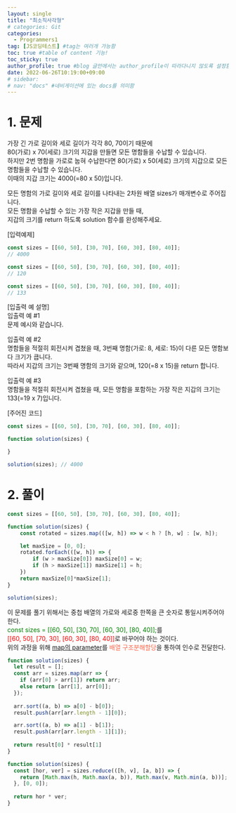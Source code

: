 ```yaml
---
layout: single
title: "최소직사각형"
# categories: Git
categories:
  - Programmers1
tag: [JS코딩테스트] #tag는 여러개 가능함
toc: true #table of content 기능!
toc_sticky: true
author_profile: true #blog 글안에서는 author_profile이 따라다니지 않도록 설정함
date: 2022-06-26T10:19:00+09:00
# sidebar:
# nav: "docs" #네비게이션에 있는 docs를 의미함
---
```

# 1. 문제
가장 긴 가로 길이와 세로 길이가 각각 80, 70이기 때문에  
80(가로) x 70(세로) 크기의 지갑을 만들면 모든 명함들을 수납할 수 있습니다.  
하지만 2번 명함을 가로로 눕혀 수납한다면 80(가로) x 50(세로) 크기의 지갑으로 모든 명함들을 수납할 수 있습니다.  
이때의 지갑 크기는 4000(=80 x 50)입니다.  

모든 명함의 가로 길이와 세로 길이를 나타내는 2차원 배열 sizes가 매개변수로 주어집니다.  
모든 명함을 수납할 수 있는 가장 작은 지갑을 만들 때,  
지갑의 크기를 return 하도록 solution 함수를 완성해주세요.  

[입력예제]  

```js
const sizes = [[60, 50], [30, 70], [60, 30], [80, 40]];
// 4000

const sizes = [[60, 50], [30, 70], [60, 30], [80, 40]];
// 120

const sizes = [[60, 50], [30, 70], [60, 30], [80, 40]];
// 133
```  

[입출력 예 설명]  
입출력 예 #1  
문제 예시와 같습니다.  

입출력 예 #2  
명함들을 적절히 회전시켜 겹쳤을 때, 3번째 명함(가로: 8, 세로: 15)이 다른 모든 명함보다 크기가 큽니다.  
따라서 지갑의 크기는 3번째 명함의 크기와 같으며, 120(=8 x 15)을 return 합니다.  

입출력 예 #3  
명함들을 적절히 회전시켜 겹쳤을 때, 모든 명함을 포함하는 가장 작은 지갑의 크기는 133(=19 x 7)입니다.  

[주어진 코드]  

```js
const sizes = [[60, 50], [30, 70], [60, 30], [80, 40]];

function solution(sizes) {

}

solution(sizes); // 4000
```


# 2. 풀이
```js
const sizes = [[60, 50], [30, 70], [60, 30], [80, 40]];

function solution(sizes) {
    const rotated = sizes.map(([w, h]) => w < h ? [h, w] : [w, h]);

    let maxSize = [0, 0];
    rotated.forEach(([w, h]) => {
        if (w > maxSize[0]) maxSize[0] = w;
        if (h > maxSize[1]) maxSize[1] = h;
    })
    return maxSize[0]*maxSize[1];
}

solution(sizes);
```

이 문제를 풀기 위해서는 중첩 배열의 가로와 세로중 한쪽을 큰 숫자로 통일시켜주어야 한다.  
<span style="color:green">const sizes = [[60, 50], [30, 70], [60, 30], [80, 40]];</span>를  
<span style="color:red">[[60, 50], [70, 30], [60, 30], [80, 40]]</span>로 바꾸어야 하는 것이다.  
위의 과정을 위해 <u>map의 parameter</u>를 <span style="color:tomato">배열 구조분해할당</span>을 통하여 인수로 전달한다.  

```js
function solution(sizes) {
  let result = [];
  const arr = sizes.map(arr => {
    if (arr[0] > arr[1]) return arr;
    else return [arr[1], arr[0]];
  });
  
  arr.sort((a, b) => a[0] - b[0]);
  result.push(arr[arr.length - 1][0]);

  arr.sort((a, b) => a[1] - b[1]);
  result.push(arr[arr.length - 1][1]);
  
  return result[0] * result[1]
}
```

```js
function solution(sizes) {
  const [hor, ver] = sizes.reduce(([h, v], [a, b]) => {
    return [Math.max(h, Math.max(a, b)), Math.max(v, Math.min(a, b))];
  }, [0, 0]);
  
  return hor * ver;
}
```

<style>
.red {
  color: ivory;
  background-color: red;
}

.tomato {
  color: ivory;
  background-color: tomato;
}

.blue {
  color: ivory;
  background-color: blue;
}

.royalblue {
  color: ivory;
  background-color: royalblue;
}

.forestgreen {
  color: ivory;
  background-color: forestgreen;
}

.darkorange {
  color: ivory;
  background-color: darkorange;
}
</style>

<!-- <span style="color:royalblue"> -->

<!-- 메소드 위에 변수 선언, 메소드 안에 메소드, 메소드 끝나고 리턴 -->

<!-- ### 2. Link 넣기

```

유형 1: (설명어를 입력) : [gunhee's coding blog](https://gunhee-jeong.github.io/)
유형 2: (URL 자동연결) : <https://gunhee-jeong.github.io/>
유형 3: (동일 파일 내 '문단으로 이동') : [1. Header로 이동](###-1-header)

```

유형 1: (설명어를 입력) : [gunhee's coding blog](https://gunhee-jeong.github.io/)
유형 2: (URL 자동연결) : <https://gunhee-jeong.github.io/>
유형 3: (동일 파일 내 '문단으로 이동') : [1. Header로 이동](#1-header)
유형 3의 방법

1. 특수문자를 제거
2. 스페이스는 -로 바꾸고
3. 대문자는 소문자로!
   그래서 ### 1. Header -> #1-header

## Link: [google][https://www.google.com/]

### 3. 수평선

```

---

```

---

### 4. 라인 바꾸기

```

스페이스바를 2번 눌러주면 다음칸으로
이동할 수 있어요!

```

---

스페이스바를 2번 눌러주면
다음칸으로 이동할 수 있어요!

### 5. list 만들기

```

1. 1번
2. 2번
3. 3번

- 순서없는 list
  - 순서없는 list
    - 순서없는 list

```

1. 1번
2. 2번
3. 3번

- 순서없는 list
  - 순서없는 list
    - 순서없는 list

---

### 6. font 관련

```

**진하게** -> 볼드
_기울여서_ -> 이탤릭체
~~취소선~~ -> 취소선

<ul>밑줄넣기</ul> -> 밑줄
<span style="color:red">빨간 글씨</span> -> 글자색
이것이 `인라인` 입니다 -> 인라인 코드
```

**진하게** -> 볼드
_기울여서_ -> 이탤릭체
~~취소선~~ -> 취소선
<u>밑줄넣기</u> -> 밑줄
<span style="color:red">빨간 글씨</span>
이것이 `인라인` 입니다 -> 인라인 코드

---

### 7. 인용구문

```
> coding
>
> > JavaScript
> >
> > > 내가 프짱!
```

> coding
>
> > JavaScript
> >
> > > 내가 프짱!

---

### 8. 이미지 삽입

```
유형1: ('사이즈를 조절' -> HTML 태그 사용) : <img src="https://gunhee-jeong.github.io/assets/images/blogLogo.png" width="300" height="200">
유형2: (이미지 삽입 후 -> 링크 걸기)
[![이미지](https://gunhee-jeong.github.io/assets/images/blogLogo/blogLogo.png)](https://gunhee-jeong.github.io/)
```

유형1: ('사이즈를 조절' -> HTML 태그 사용) : <img src="https://gunhee-jeong.github.io/assets/images/blogLogo.png" width="300" height="200">
유형2: (이미지 삽입 후 -> 링크 걸기)
[![이미지](https://gunhee-jeong.github.io/assets/images/blogLogo.png)](https://gunhee-jeong.github.io/)

### 9. 표 만들기

```
||국어|영어|
| :--- | ---: | :--: |
|건희 | 100점 | 100점
|철수 | 100점 | 100점
```

|      |  국어 | 영어  |
| :--- | ----: | :---: |
| 건희 | 100점 | 100점 |
| 철수 | 100점 | 100점 |

> - header를 넣고 싶은 경우 ---을 사용하고 :을 이용하여 정렬에 사용함!

### 10. 토글 만들기

```
<details>
<summary>여기를 누르세요</summary>
<div markdown="1">
숨겨진 내용
</div>
</details>
```

<details>
<summary>여기를 누르세요</summary>
<div markdown="1">
숨겨진 내용
</div>
</details> -->
